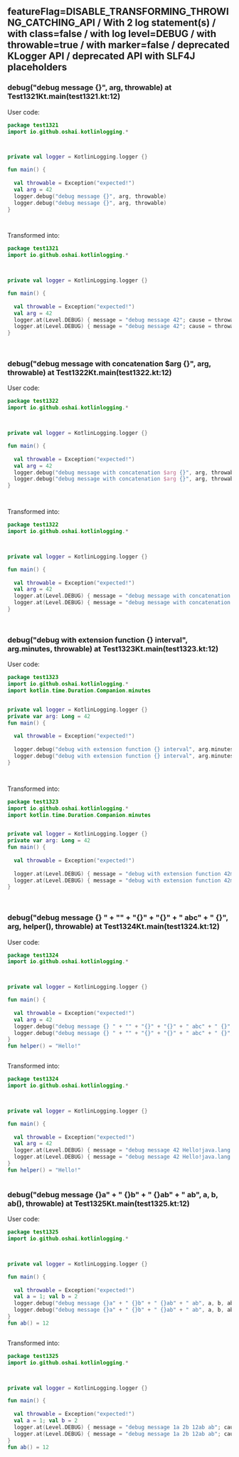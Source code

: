 ## featureFlag=DISABLE_TRANSFORMING_THROWING_CATCHING_API / With 2 log statement(s) / with class=false / with log level=DEBUG / with throwable=true / with marker=false / deprecated KLogger API / deprecated API with SLF4J placeholders



###  debug("debug message {}", arg, throwable) at Test1321Kt.main(test1321.kt:12)

User code:
```kotlin
package test1321
import io.github.oshai.kotlinlogging.*



private val logger = KotlinLogging.logger {}

fun main() {
  
  val throwable = Exception("expected!")
  val arg = 42
  logger.debug("debug message {}", arg, throwable)
  logger.debug("debug message {}", arg, throwable)
}




```
  
Transformed into:
```kotlin
package test1321
import io.github.oshai.kotlinlogging.*



private val logger = KotlinLogging.logger {}

fun main() {
  
  val throwable = Exception("expected!")
  val arg = 42
  logger.at(Level.DEBUG) { message = "debug message 42"; cause = throwable; internalCompilerData = KLoggingEventBuilder.InternalCompilerData(messageTemplate = "\"debug message {}\"", className = "test1321.Test1321Kt", methodName = "main", fileName = "test1321.kt", lineNumber = 12)
  logger.at(Level.DEBUG) { message = "debug message 42"; cause = throwable; internalCompilerData = KLoggingEventBuilder.InternalCompilerData(messageTemplate = "\"debug message {}\"", className = "test1321.Test1321Kt", methodName = "main", fileName = "test1321.kt", lineNumber = 13)
}




```

###  debug("debug message with concatenation $arg {}", arg, throwable) at Test1322Kt.main(test1322.kt:12)

User code:
```kotlin
package test1322
import io.github.oshai.kotlinlogging.*



private val logger = KotlinLogging.logger {}

fun main() {
  
  val throwable = Exception("expected!")
  val arg = 42
  logger.debug("debug message with concatenation $arg {}", arg, throwable)
  logger.debug("debug message with concatenation $arg {}", arg, throwable)
}




```
  
Transformed into:
```kotlin
package test1322
import io.github.oshai.kotlinlogging.*



private val logger = KotlinLogging.logger {}

fun main() {
  
  val throwable = Exception("expected!")
  val arg = 42
  logger.at(Level.DEBUG) { message = "debug message with concatenation 42 42"; cause = throwable; internalCompilerData = KLoggingEventBuilder.InternalCompilerData(messageTemplate = "\"debug message with concatenation $arg {}\"", className = "test1322.Test1322Kt", methodName = "main", fileName = "test1322.kt", lineNumber = 12)
  logger.at(Level.DEBUG) { message = "debug message with concatenation 42 42"; cause = throwable; internalCompilerData = KLoggingEventBuilder.InternalCompilerData(messageTemplate = "\"debug message with concatenation $arg {}\"", className = "test1322.Test1322Kt", methodName = "main", fileName = "test1322.kt", lineNumber = 13)
}




```

###  debug("debug with extension function {} interval", arg.minutes, throwable) at Test1323Kt.main(test1323.kt:12)

User code:
```kotlin
package test1323
import io.github.oshai.kotlinlogging.*
import kotlin.time.Duration.Companion.minutes


private val logger = KotlinLogging.logger {}
private var arg: Long = 42
fun main() {
  
  val throwable = Exception("expected!")
  
  logger.debug("debug with extension function {} interval", arg.minutes, throwable)
  logger.debug("debug with extension function {} interval", arg.minutes, throwable)
}




```
  
Transformed into:
```kotlin
package test1323
import io.github.oshai.kotlinlogging.*
import kotlin.time.Duration.Companion.minutes


private val logger = KotlinLogging.logger {}
private var arg: Long = 42
fun main() {
  
  val throwable = Exception("expected!")
  
  logger.at(Level.DEBUG) { message = "debug with extension function 42m interval"; cause = throwable; internalCompilerData = KLoggingEventBuilder.InternalCompilerData(messageTemplate = "\"debug with extension function {} interval\"", className = "test1323.Test1323Kt", methodName = "main", fileName = "test1323.kt", lineNumber = 12)
  logger.at(Level.DEBUG) { message = "debug with extension function 42m interval"; cause = throwable; internalCompilerData = KLoggingEventBuilder.InternalCompilerData(messageTemplate = "\"debug with extension function {} interval\"", className = "test1323.Test1323Kt", methodName = "main", fileName = "test1323.kt", lineNumber = 13)
}




```

###  debug("debug message {} " + "" + "{}" + "{}" + " abc" + " {}", arg, helper(), throwable) at Test1324Kt.main(test1324.kt:12)

User code:
```kotlin
package test1324
import io.github.oshai.kotlinlogging.*



private val logger = KotlinLogging.logger {}

fun main() {
  
  val throwable = Exception("expected!")
  val arg = 42
  logger.debug("debug message {} " + "" + "{}" + "{}" + " abc" + " {}", arg, helper(), throwable)
  logger.debug("debug message {} " + "" + "{}" + "{}" + " abc" + " {}", arg, helper(), throwable)
}
fun helper() = "Hello!"



```
  
Transformed into:
```kotlin
package test1324
import io.github.oshai.kotlinlogging.*



private val logger = KotlinLogging.logger {}

fun main() {
  
  val throwable = Exception("expected!")
  val arg = 42
  logger.at(Level.DEBUG) { message = "debug message 42 Hello!java.lang.Exception: expected! abc {}"; internalCompilerData = KLoggingEventBuilder.InternalCompilerData(messageTemplate = "\"debug message {} \" + \"\" + \"{}\" + \"{}\" + \" abc\" + \" {}\"", className = "test1324.Test1324Kt", methodName = "main", fileName = "test1324.kt", lineNumber = 12)
  logger.at(Level.DEBUG) { message = "debug message 42 Hello!java.lang.Exception: expected! abc {}"; internalCompilerData = KLoggingEventBuilder.InternalCompilerData(messageTemplate = "\"debug message {} \" + \"\" + \"{}\" + \"{}\" + \" abc\" + \" {}\"", className = "test1324.Test1324Kt", methodName = "main", fileName = "test1324.kt", lineNumber = 13)
}
fun helper() = "Hello!"



```

###  debug("debug message {}a" + " {}b" + " {}ab" + " ab", a, b, ab(), throwable) at Test1325Kt.main(test1325.kt:12)

User code:
```kotlin
package test1325
import io.github.oshai.kotlinlogging.*



private val logger = KotlinLogging.logger {}

fun main() {
  
  val throwable = Exception("expected!")
  val a = 1; val b = 2
  logger.debug("debug message {}a" + " {}b" + " {}ab" + " ab", a, b, ab(), throwable)
  logger.debug("debug message {}a" + " {}b" + " {}ab" + " ab", a, b, ab(), throwable)
}
fun ab() = 12



```
  
Transformed into:
```kotlin
package test1325
import io.github.oshai.kotlinlogging.*



private val logger = KotlinLogging.logger {}

fun main() {
  
  val throwable = Exception("expected!")
  val a = 1; val b = 2
  logger.at(Level.DEBUG) { message = "debug message 1a 2b 12ab ab"; cause = throwable; internalCompilerData = KLoggingEventBuilder.InternalCompilerData(messageTemplate = "\"debug message {}a\" + \" {}b\" + \" {}ab\" + \" ab\"", className = "test1325.Test1325Kt", methodName = "main", fileName = "test1325.kt", lineNumber = 12)
  logger.at(Level.DEBUG) { message = "debug message 1a 2b 12ab ab"; cause = throwable; internalCompilerData = KLoggingEventBuilder.InternalCompilerData(messageTemplate = "\"debug message {}a\" + \" {}b\" + \" {}ab\" + \" ab\"", className = "test1325.Test1325Kt", methodName = "main", fileName = "test1325.kt", lineNumber = 13)
}
fun ab() = 12



```

